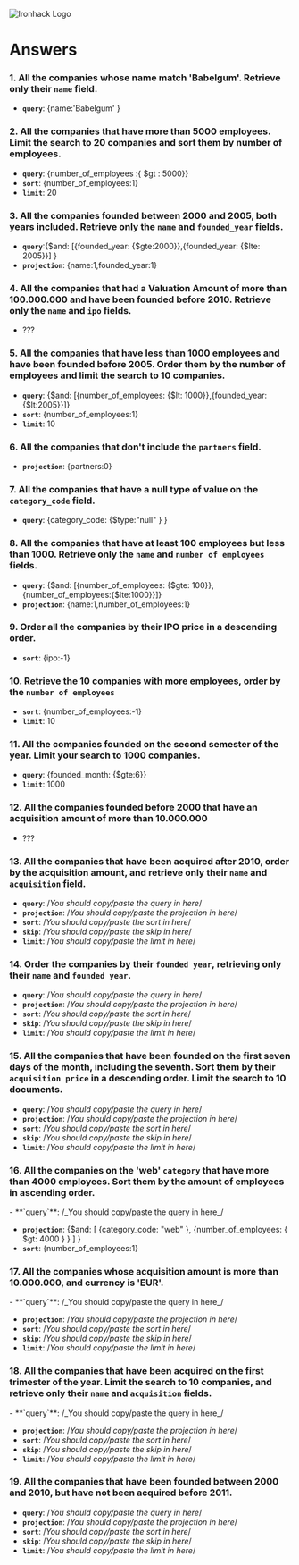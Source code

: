 ![Ironhack Logo](https://i.imgur.com/1QgrNNw.png)

# Answers

### 1. All the companies whose name match 'Babelgum'. Retrieve only their `name` field.

<!-- Your Code Goes Here -->
- **`query`**: {name:'Babelgum' }

### 2. All the companies that have more than 5000 employees. Limit the search to 20 companies and sort them by **number of employees**.

<!-- Your Code Goes Here -->
- **`query`**: {number_of_employees :{ $gt : 5000}}
- **`sort`**: {number_of_employees:1}
- **`limit`**: 20

### 3. All the companies founded between 2000 and 2005, both years included. Retrieve only the `name` and `founded_year` fields.

<!-- Your Code Goes Here -->
- **`query`**:{$and: [{founded_year: {$gte:2000}},{founded_year: {$lte: 2005}}] }
- **`projection`**: {name:1,founded_year:1}

### 4. All the companies that had a Valuation Amount of more than 100.000.000 and have been founded before 2010. Retrieve only the `name` and `ipo` fields.

<!-- Your Code Goes Here -->

- ???

### 5. All the companies that have less than 1000 employees and have been founded before 2005. Order them by the number of employees and limit the search to 10 companies.

<!-- Your Code Goes Here -->
- **`query`**: {$and: [{number_of_employees: {$lt: 1000}},{founded_year:{$lt:2005}}]}
- **`sort`**: {number_of_employees:1}
- **`limit`**: 10

### 6. All the companies that don't include the `partners` field.

<!-- Your Code Goes Here -->
- **`projection`**: {partners:0}


### 7. All the companies that have a null type of value on the `category_code` field.

<!-- Your Code Goes Here -->
- **`query`**: {category_code: {$type:"null" } }

### 8. All the companies that have at least 100 employees but less than 1000. Retrieve only the `name` and `number of employees` fields.

<!-- Your Code Goes Here -->
- **`query`**: {$and: [{number_of_employees: {$gte: 100}},{number_of_employees:{$lte:1000}}]}
- **`projection`**: {name:1,number_of_employees:1}

### 9. Order all the companies by their IPO price in a descending order.

<!-- Your Code Goes Here -->
- **`sort`**:  {ipo:-1}

### 10. Retrieve the 10 companies with more employees, order by the `number of employees`

<!-- Your Code Goes Here -->
- **`sort`**: {number_of_employees:-1}
- **`limit`**: 10

### 11. All the companies founded on the second semester of the year. Limit your search to 1000 companies.

<!-- Your Code Goes Here -->
- **`query`**: {founded_month: {$gte:6}}
- **`limit`**: 1000

### 12. All the companies founded before 2000 that have an acquisition amount of more than 10.000.000

<!-- Your Code Goes Here -->
- ???

### 13. All the companies that have been acquired after 2010, order by the acquisition amount, and retrieve only their `name` and `acquisition` field.

<!-- Your Code Goes Here -->
- **`query`**: /_You should copy/paste the query in here_/
- **`projection`**: /_You should copy/paste the projection in here_/
- **`sort`**: /_You should copy/paste the sort in here_/
- **`skip`**: /_You should copy/paste the skip in here_/
- **`limit`**: /_You should copy/paste the limit in here_/

### 14. Order the companies by their `founded year`, retrieving only their `name` and `founded year`.

<!-- Your Code Goes Here -->
- **`query`**: /_You should copy/paste the query in here_/
- **`projection`**: /_You should copy/paste the projection in here_/
- **`sort`**: /_You should copy/paste the sort in here_/
- **`skip`**: /_You should copy/paste the skip in here_/
- **`limit`**: /_You should copy/paste the limit in here_/

### 15. All the companies that have been founded on the first seven days of the month, including the seventh. Sort them by their `acquisition price` in a descending order. Limit the search to 10 documents.

<!-- Your Code Goes Here -->
- **`query`**: /_You should copy/paste the query in here_/
- **`projection`**: /_You should copy/paste the projection in here_/
- **`sort`**: /_You should copy/paste the sort in here_/
- **`skip`**: /_You should copy/paste the skip in here_/
- **`limit`**: /_You should copy/paste the limit in here_/

### 16. All the companies on the 'web' `category` that have more than 4000 employees. Sort them by the amount of employees in ascending order.

<!-- Your Code Goes Here -->- **`query`**: /_You should copy/paste the query in here_/
- **`projection`**: {$and: [ {category_code: "web" }, {number_of_employees: { $gt: 4000 } } ] }
- **`sort`**: {number_of_employees:1}



### 17. All the companies whose acquisition amount is more than 10.000.000, and currency is 'EUR'.

<!-- Your Code Goes Here -->- **`query`**: /_You should copy/paste the query in here_/
- **`projection`**: /_You should copy/paste the projection in here_/
- **`sort`**: /_You should copy/paste the sort in here_/
- **`skip`**: /_You should copy/paste the skip in here_/
- **`limit`**: /_You should copy/paste the limit in here_/

### 18. All the companies that have been acquired on the first trimester of the year. Limit the search to 10 companies, and retrieve only their `name` and `acquisition` fields.

<!-- Your Code Goes Here -->- **`query`**: /_You should copy/paste the query in here_/
- **`projection`**: /_You should copy/paste the projection in here_/
- **`sort`**: /_You should copy/paste the sort in here_/
- **`skip`**: /_You should copy/paste the skip in here_/
- **`limit`**: /_You should copy/paste the limit in here_/

### 19. All the companies that have been founded between 2000 and 2010, but have not been acquired before 2011.

<!-- Your Code Goes Here -->
- **`query`**: /_You should copy/paste the query in here_/
- **`projection`**: /_You should copy/paste the projection in here_/
- **`sort`**: /_You should copy/paste the sort in here_/
- **`skip`**: /_You should copy/paste the skip in here_/
- **`limit`**: /_You should copy/paste the limit in here_/
